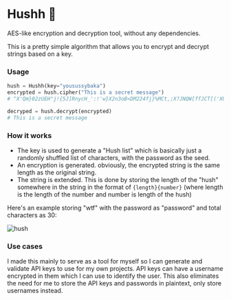 # Hushh 🤫

AES-like encryption and decryption tool, without any dependencies.

This is a pretty simple algorithm that allows you to encrypt and decrypt strings based on a key.

### Usage

```py
hush = Hushh(key="yousussybaka")
encrypted = hush.cipher("This is a secret message")
# ^X'Qm}02zUEH"j!{5J]RnycH_':!'w}X2n3oB<DM224fj}%MCt,;X?JNQW[ffJCT[('XU"f=(E}NcOE]HrFwi?Gn{-AxuOzj!wW|dW|dB d|]s*]-dg]||Br]

decryped = hush.decrypt(encrypted)
# This is a secret message
```

### How it works

- The key is used to generate a "Hush list" which is basically just a randomly shuffled list of characters, with the password as the seed.
- An encryption is generated. obviously, the encrypted string is the same length as the original string.
- The string is extended. This is done by storing the length of the "hush" somewhere in the string in the format of `{length}{number}` (where length is the length of the number and number is length of the hush)

Here's an example storing "wtf" with the password as "password" and total characters as 30:

![hush](https://us-east-1.tixte.net/uploads/img.dhravya.dev/hushh.png)

### Use cases

I made this mainly to serve as a tool for myself so I can generate and validate API keys to use for my own projects. API keys can have a username encrypted in them which I can use to identify the user. This also eliminates the need for me to store the API keys and passwords in plaintext, only store usernames instead. 